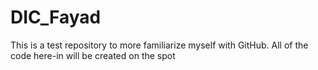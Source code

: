 # DIC_Fayad
This is a test repository to more familiarize myself with GitHub. All of the code here-in will be created on the spot
